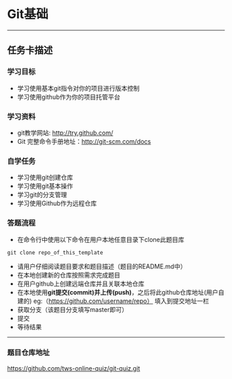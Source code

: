 # Git基础
-----------------------------------------------

## 任务卡描述

### 学习目标
- 学习使用基本git指令对你的项目进行版本控制
- 学习使用github作为你的项目托管平台

### 学习资料
- git教学网站: http://try.github.com/
- Git 完整命令手册地址：http://git-scm.com/docs

### 自学任务
- 学习使用git创建仓库
- 学习使用git基本操作
- 学习git的分支管理
- 学习使用Github作为远程仓库

### 答题流程
- 在命令行中使用以下命令在用户本地任意目录下clone此题目库
```
git clone repo_of_this_template
```
- 请用户仔细阅读题目要求和题目描述（题目的README.md中）
- 在本地创建新的仓库按照需求完成题目
- 在用户github上创建远端仓库并且关联本地仓库
- 在本地使用**git提交(commit)**并**上传(push)**，之后将此github仓库地址(用户自建的) eg:（https://github.com/username/repo） 填入到提交地址一栏 
- 获取分支（该题目分支填写master即可）
- 提交
- 等待结果
---------------------------------------------------------------------------

### 题目仓库地址
https://github.com/tws-online-quiz/git-quiz.git
